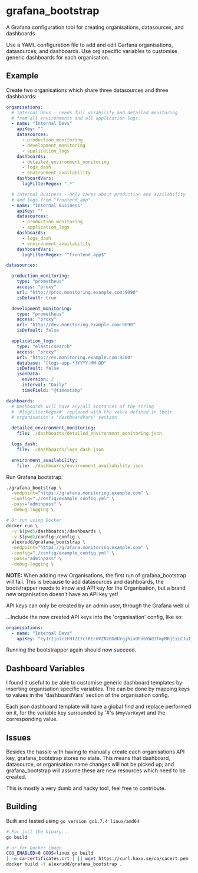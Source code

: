 # grafana_bootstrap
A Grafana configuration tool for creating organisations, datasources, and dashboards

Use a YAML configuration file to add and edit Garfana organisations, datasources, and dashboards. Use org specific variables to customise generic dashboards for each organisation.

## Example

Create two organisations which share three datasources and three dashboards:

```yml
organisations:
  # Internal Devs - needs full visability and detailed monitoring
  # from all environments and all application logs.
  - name: "Internal Devs"
    apiKey: ""
    datasources:
      - production_monitoring
      - development_monitoring
      - application_logs
    dashboards:
      - detailed_environment_monitoring
      - logs_dash
      - environment_availability
    dashboardVars:
      logFilterRegex: ".*"

  # Internal Business - Only cares about production env availability
  # and logs from "frontend_app".
  - name: "Internal Business"
    apiKey: ""
    datasources:
      - production_monitoring
      - application_logs
    dashboards:
      - logs_dash
      - environment_availability
    dashboardVars:
      logFilterRegex: "^frontend_app$"

datasources:

  production_monitoring:
    type: "prometheus"
    access: "proxy"
    url: "http://prod.monitoring.example.com:9090"
    isDefault: true

  development_monitoring:
    type: "prometheus"
    access: "proxy"
    url: "http://dev.monitoring.example.com:9090"
    isDefault: false

  application_logs:
    type: "elasticsearch"
    access: "proxy"
    url: "http://es.monitoring.example.com:9200"
    database: "[logs-app-*]YYYY-MM-DD"
    isDefault: false
    jsonData:
      esVersion: 2
      interval: "Daily"
      timeField: "@timestamp"

dashboards:
  # Dashboards will have any/all instances of the string
  # '#logFilterRegex#' replaced with the value defined in their
  # organisation's 'dashboardVars' section.

  detailed_environment_monitoring:
    file: ./dashboards/detailed_environment_monitoring.json

  logs_dash:
    file: ./dashboards/logs_dash.json

  environment_availability:
    file: ./dashboards/environment_availability.json
```

Run Grafana bootstrap:

```bash
./grafana_bootstrap \
  -endpoint="https://grafana.monitoring.example.com" \
  -config="./config/example_config.yml" \
  -pass="adminpass" \
  -debug-logging \

# Or run using Docker
docker run \
  -v $(pwd)/dashboards:/dashboards \
  -v $(pwd)/config:/config \
  alexrudd/grafana_bootstrap \
  -endpoint="https://grafana.monitoring.example.com" \
  -config="./config/example_config.yml" \
  -pass="adminpass" \
  -debug-logging \
```

**NOTE:** When adding new Organisations, the first run of grafana_bootstrap will fail. This is because to add datasources and dashboards, the bootstrapper needs to know and API key for the Organisation, but a brand new organisation doesn't have an API key yet!

API keys can only be created by an admin user, through the Grafana web ui.

...Include the now created API keys into the 'organisation' config, like so:

```yml
organisations:
  - name: "Internal Devs"
    apiKey: "eyJrIjoiczFHT2I7clREcmVZNzBDdUrgjhixOFd6VWdITmpMRjEiLCJuIjoibWFuYWdlbWVudCIsImlkIjoxfQ=="
```

Running the bootstrapper again should now succeed.

## Dashboard Variables

I found it useful to be able to customise generic dashboard templates by inserting organisation specific variables. The can be done by mapping keys to values in the 'dashboardVars' section of the organisation config.

Each json dashboard template will have a global find and replace performed on it, for the variable key surrounded by '#'s (`#myVarKey#`) and the corresponding value.

## Issues

Besides the hassle with having to manually create each organisations API key, grafana_bootstrap stores no state. This means that dashboard, datasource, or organisation name changes will not be picked up; and grafana_bootstrap will assume these are new resources which need to be created.

This is mostly a very dumb and hacky tool, feel free to contribute.

## Building

Built and tested using `go version go1.7.4 linux/amd64`

```bash
# For just the binary...
go build

# or for Docker image...
CGO_ENABLED=0 GOOS=linux go build
[ -e ca-certificates.crt ] || wget https://curl.haxx.se/ca/cacert.pem -O ca-certificates.crt
docker build -t alexrudd/grafana_bootstrap .
```
